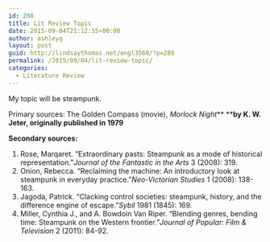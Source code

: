 ```yaml
---
id: 288
title: Lit Review Topic
date: 2015-09-04T21:12:55+00:00
author: ashleyg
layout: post
guid: http://lindsaythomas.net/engl3560/?p=288
permalink: /2015/09/04/lit-review-topic/
categories:
  - Literature Review
---
```

My topic will be steampunk.

Primary sources: The Golden Compass (movie), _Morlock Night_** ****by K. W. Jeter, originally published in 1979**

**Secondary sources:** 

  1. Rose, Marqaret. &#8220;Extraordinary pasts: Steampunk as a mode of historical representation.&#8221;_Journal of the Fantastic in the Arts_ 3 (2008): 319.
  2. Onion, Rebecca. &#8220;Reclaiming the machine: An introductory look at steampunk in everyday practice.&#8221;_Neo-Victorian Studies_ 1 (2008): 138-163.
  3. Jagoda, Patrick. &#8220;Clacking control societies: steampunk, history, and the difference engine of escape.&#8221;_Sybil_ 1981 (1845): 169.
  4. Miller, Cynthia J., and A. Bowdoin Van Riper. &#8220;Blending genres, bending time: Steampunk on the Western frontier.&#8221;_Journal of Popular: Film & Television_ 2 (2011): 84-92.